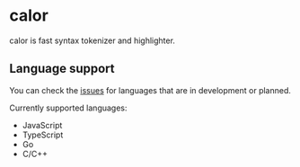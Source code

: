 # calor

calor is fast syntax tokenizer and highlighter.

## Language support

You can check the [issues](https://github.com/blurfx/calor/issues?q=is%3Aissue+label%3A%22request%3Alanguage+support%22) for languages that are in development or planned.

Currently supported languages:
- JavaScript
- TypeScript
- Go
- C/C++
